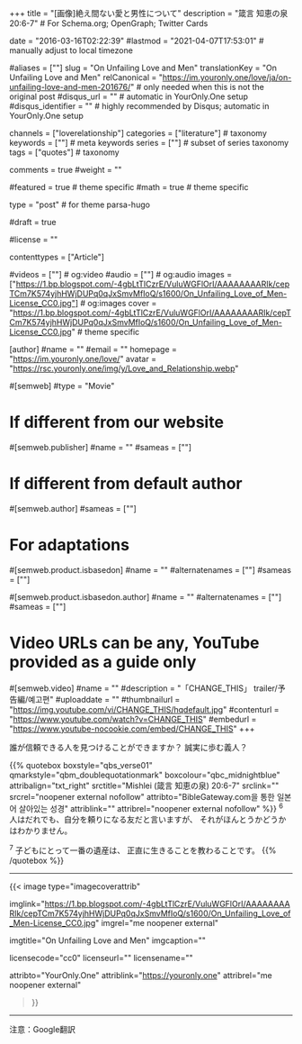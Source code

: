 +++
title = "[画像]絶え間ない愛と男性について"
description = "箴言 知恵の泉 20:6-7"	# For Schema.org; OpenGraph; Twitter Cards

date = "2016-03-16T02:22:39"
#lastmod = "2021-04-07T17:53:01"                 # manually adjust to local timezone

#aliases = [""]
slug = "On Unfailing Love and Men"
translationKey = "On Unfailing Love and Men"
relCanonical = "https://im.youronly.one/love/ja/on-unfailing-love-and-men-201676/"														# only needed when this is not the original post
#disqus_url = ""                                                    # automatic in YourOnly.One setup
#disqus_identifier = ""                                             # highly recommended by Disqus; automatic in YourOnly.One setup

channels = ["loverelationship"]
categories = ["literature"]														# taxonomy
keywords = [""]															# meta keywords
series = [""]																# subset of series taxonomy
tags = ["quotes"]																	# taxonomy

comments = true
#weight = ""

#featured = true															# theme specific
#math = true																	# theme specific

type = "post"                                 # for theme parsa-hugo

#draft = true

#license = ""

contenttypes = ["Article"]

#videos = [""]																# og:video
#audio = [""]																# og:audio
images = ["https://1.bp.blogspot.com/-4gbLtTlCzrE/VuluWGFlOrI/AAAAAAAARIk/cepTCm7K574yjhHWjDUPq0qJxSmvMfIoQ/s1600/On_Unfailing_Love_of_Men-License_CC0.jpg"]    # og:images
cover = "https://1.bp.blogspot.com/-4gbLtTlCzrE/VuluWGFlOrI/AAAAAAAARIk/cepTCm7K574yjhHWjDUPq0qJxSmvMfIoQ/s1600/On_Unfailing_Love_of_Men-License_CC0.jpg"       # theme specific

[author]
#name = ""
#email = ""
homepage = "https://im.youronly.one/love/"
avatar = "https://rsc.youronly.one/img/y/Love_and_Relationship.webp"

#[semweb]
#type = "Movie"

# If different from our website
#[semweb.publisher]
#name = ""
#sameas = [""]

# If different from default author
#[semweb.author]
#sameas = [""]

# For adaptations
#[semweb.product.isbasedon]
#name = ""
#alternatenames = [""]
#sameas = [""]

#[semweb.product.isbasedon.author]
#name = ""
#alternatenames = [""]
#sameas = [""]

# Video URLs can be any, YouTube provided as a guide only
#[semweb.video]
#name = ""
#description = "「CHANGE_THIS」 trailer/予告編/예고편"
#uploaddate = ""
#thumbnailurl = "https://img.youtube.com/vi/CHANGE_THIS/hqdefault.jpg"
#contenturl = "https://www.youtube.com/watch?v=CHANGE_THIS"
#embedurl = "https://www.youtube-nocookie.com/embed/CHANGE_THIS"
+++

誰が信頼できる人を見つけることができますか？ 誠実に歩む義人？

<!--more-->

{{% quotebox boxstyle="qbs_verse01" qmarkstyle="qbm_doublequotationmark" boxcolour="qbc_midnightblue" attribalign="txt_right" srctitle="Mishlei (箴言 知恵の泉) 20:6-7" srclink="" srcrel="noopener external nofollow" attribto="BibleGateway.com을 통한 일본어 살아있는 성경" attriblink="" attribrel="noopener external nofollow" %}}
<sup>6</sup> 人はだれでも、自分を頼りになる友だと言いますが、
それがほんとうかどうかはわかりません。

<sup>7</sup> 子どもにとって一番の遺産は、
正直に生きることを教わることです。
{{% /quotebox %}}

-------

{{< image
  type="imagecoverattrib"

  imglink="https://1.bp.blogspot.com/-4gbLtTlCzrE/VuluWGFlOrI/AAAAAAAARIk/cepTCm7K574yjhHWjDUPq0qJxSmvMfIoQ/s1600/On_Unfailing_Love_of_Men-License_CC0.jpg"
  imgrel="me noopener external"

  imgtitle="On Unfailing Love and Men"
  imgcaption=""

  licensecode="cc0"
  licenseurl=""
  licensename=""

  attribto="YourOnly.One"
  attriblink="https://youronly.one"
  attribrel="me noopener external"
>}}

-------

注意：Google翻訳
